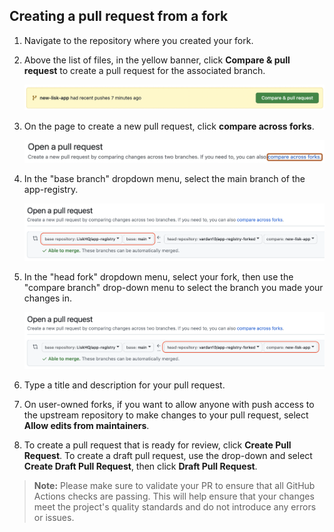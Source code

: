 ## Creating a pull request from a fork

1. Navigate to the repository where you created your fork.

2. Above the list of files, in the yellow banner, click **Compare & pull request** to create a pull request for the associated branch.

   ![Compare pull request](./assets/contributing/pull-request-compare-pull-request.png)

3. On the page to create a new pull request, click **compare across forks**.

   ![Compare across forks](./assets/contributing/compare-across-forks-link.webp)

4. In the "base branch" dropdown menu, select the main branch of the app-registry.

   ![Choose base fork and branch](./assets/contributing/choose-base-fork-and-branch.png)

5. In the "head fork" dropdown menu, select your fork, then use the "compare branch" drop-down menu to select the branch you made your changes in.

   ![Choose head fork compare branch](./assets/contributing/choose-head-fork-compare-branch.png)

6. Type a title and description for your pull request.

7. On user-owned forks, if you want to allow anyone with push access to the upstream repository to make changes to your pull request, select **Allow edits from maintainers**.

8. To create a pull request that is ready for review, click **Create Pull Request**. To create a draft pull request, use the drop-down and select **Create Draft Pull Request**, then click **Draft Pull Request**.

> **Note:** Please make sure to validate your PR to ensure that all GitHub Actions checks are passing. This will help ensure that your changes meet the project's quality standards and do not introduce any errors or issues.